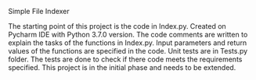 Simple File Indexer

The starting point of this project is the code in Index.py.
Created on Pycharm IDE with Python 3.7.0 version.
The code comments are written to explain the tasks of the functions in Index.py.
Input parameters and return values of the functions are specified in the code.
Unit tests are in Tests.py folder. The tests are done to check if there code meets the requirements specified.
This project is in the initial phase and needs to be extended.
